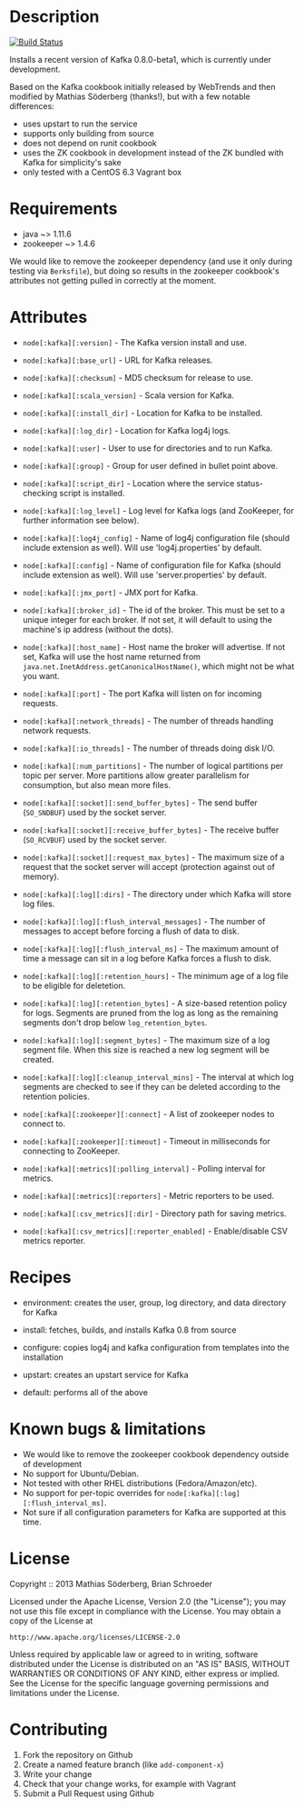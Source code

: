 # Description

[![Build Status](https://travis-ci.org/tms-engineering/kafka-cookbook.png?branch=master)](https://travis-ci.org/tms-engineering/kafka-cookbook)

Installs a recent version of Kafka 0.8.0-beta1, which is currently under
development.

Based on the Kafka cookbook initially released by WebTrends and then modified
by Mathias Söderberg (thanks!), but with a few notable differences:

* uses upstart to run the service
* supports only building from source
* does not depend on runit cookbook
* uses the ZK cookbook in development instead of the ZK bundled with Kafka for
  simplicity's sake
* only tested with a CentOS 6.3 Vagrant box

# Requirements

* java ~> 1.11.6
* zookeeper ~> 1.4.6

We would like to remove the zookeeper dependency (and use it only during
testing via `Berksfile`), but doing so results in the zookeeper cookbook's
attributes not getting pulled in correctly at the moment.

# Attributes

* ``node[:kafka][:version]`` - The Kafka version install and use.
* ``node[:kafka][:base_url]`` - URL for Kafka releases.
* ``node[:kafka][:checksum]`` - MD5 checksum for release to use.
* ``node[:kafka][:scala_version]`` - Scala version for Kafka.
* ``node[:kafka][:install_dir]`` - Location for Kafka to be installed.
* ``node[:kafka][:log_dir]`` - Location for Kafka log4j logs.
* ``node[:kafka][:user]`` - User to use for directories and to run Kafka.
* ``node[:kafka][:group]`` - Group for user defined in bullet point above.
* ``node[:kafka][:script_dir]`` - Location where the service status-checking script is installed.
* ``node[:kafka][:log_level]`` - Log level for Kafka logs (and ZooKeeper, for further
  information see below).
* ``node[:kafka][:log4j_config]`` - Name of log4j configuration file (should
  include extension as well). Will use 'log4j.properties' by default.
* ``node[:kafka][:config]`` - Name of configuration file for Kafka (should
  include extension as well). Will use 'server.properties' by default.
* ``node[:kafka][:jmx_port]`` - JMX port for Kafka.

* ``node[:kafka][:broker_id]`` - The id of the broker. This must be set to a unique integer
  for each broker. If not set, it will default to using the machine's ip address
  (without the dots).
* ``node[:kafka][:host_name]`` - Host name the broker will advertise. If not set, Kafka will
  use the host name returned from
``java.net.InetAddress.getCanonicalHostName()``, which might not be what you want.
* ``node[:kafka][:port]`` - The port Kafka will listen on for incoming requests.
* ``node[:kafka][:network_threads]`` - The number of threads handling network requests.
* ``node[:kafka][:io_threads]`` - The number of threads doing disk I/O.
* ``node[:kafka][:num_partitions]`` - The number of logical partitions per topic per server.
  More partitions allow greater parallelism for consumption, but also mean more
  files.

* ``node[:kafka][:socket][:send_buffer_bytes]`` - The send buffer (``SO_SNDBUF``) used by the
  socket server.
* ``node[:kafka][:socket][:receive_buffer_bytes]`` - The receive buffer (``SO_RCVBUF``) used by
  the socket server.
* ``node[:kafka][:socket][:request_max_bytes]`` - The maximum size of a request that the
  socket server will accept (protection against out of memory).

* ``node[:kafka][:log][:dirs]`` - The directory under which Kafka will store log files.
* ``node[:kafka][:log][:flush_interval_messages]`` - The number of messages to accept before
  forcing a flush of data to disk.
* ``node[:kafka][:log][:flush_interval_ms]`` - The maximum amount of time a message can sit
  in a log before Kafka forces a flush to disk.
* ``node[:kafka][:log][:retention_hours]`` - The minimum age of a log file to be eligible for
  deletetion.
* ``node[:kafka][:log][:retention_bytes]`` - A size-based retention policy for logs. Segments
  are pruned from the log as long as the remaining segments don't drop below
  ``log_retention_bytes``.
* ``node[:kafka][:log][:segment_bytes]`` - The maximum size of a log segment file. When this
  size is reached a new log segment will be created.
* ``node[:kafka][:log][:cleanup_interval_mins]`` - The interval at which log segments are
  checked to see if they can be deleted according to the retention policies.

* ``node[:kafka][:zookeeper][:connect]`` - A list of zookeeper nodes to connect to.
* ``node[:kafka][:zookeeper][:timeout]`` - Timeout in milliseconds for connecting to ZooKeeper.

* ``node[:kafka][:metrics][:polling_interval]`` - Polling interval for metrics.
* ``node[:kafka][:metrics][:reporters]`` - Metric reporters to be used.

* ``node[:kafka][:csv_metrics][:dir]`` - Directory path for saving metrics.
* ``node[:kafka][:csv_metrics][:reporter_enabled]`` - Enable/disable CSV metrics reporter.

# Recipes

* environment: creates the user, group, log directory, and data directory for Kafka
* install: fetches, builds, and installs Kafka 0.8 from source
* configure: copies log4j and kafka configuration from templates into the installation
* upstart: creates an upstart service for Kafka

* default: performs all of the above

# Known bugs & limitations

* We would like to remove the zookeeper cookbook dependency outside of development
* No support for Ubuntu/Debian.
* Not tested with other RHEL distributions (Fedora/Amazon/etc).
* No support for per-topic overrides for ``node[:kafka][:log][:flush_interval_ms]``.
* Not sure if all configuration parameters for Kafka are supported at this time.

# License

Copyright :: 2013 Mathias Söderberg, Brian Schroeder

Licensed under the Apache License, Version 2.0 (the "License");
you may not use this file except in compliance with the License.
You may obtain a copy of the License at

    http://www.apache.org/licenses/LICENSE-2.0

Unless required by applicable law or agreed to in writing, software
distributed under the License is distributed on an "AS IS" BASIS,
WITHOUT WARRANTIES OR CONDITIONS OF ANY KIND, either express or implied.
See the License for the specific language governing permissions and
limitations under the License.

# Contributing

1. Fork the repository on Github
2. Create a named feature branch (like `add-component-x`)
3. Write your change
4. Check that your change works, for example with Vagrant
5. Submit a Pull Request using Github
